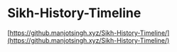 # Sikh-History-Timeline


[https://github.manjotsingh.xyz/Sikh-History-Timeline/](https://github.manjotsingh.xyz/Sikh-History-Timeline/)
